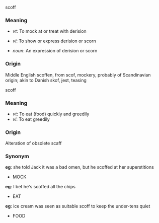 scoff
### Meaning
+ _vt_: To mock at or treat with derision
+ _vi_: To show or express derision or scorn

+ _noun_: An expression of derision or scorn

### Origin

Middle English scoffen, from scof, mockery, probably of Scandinavian origin; akin to Danish skof, jest, teasing

scoff
### Meaning
+ _vt_: To eat (food) quickly and greedily
+ _vi_: To eat greedily

### Origin

Alteration of obsolete scaff

### Synonym

__eg__: she told Jack it was a bad omen, but he scoffed at her superstitions

+ MOCK

__eg__: I bet he's scoffed all the chips

+ EAT

__eg__: ice cream was seen as suitable scoff to keep the under-tens quiet

+ FOOD


